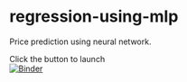 # regression-using-mlp
Price prediction using neural network.

Click the button to launch  
[![Binder](https://mybinder.org/badge_logo.svg)](https://mybinder.org/v2/gh/Ockvos/regression-using-mlp/HEAD?labpath=diamond_mlp.ipynb)
